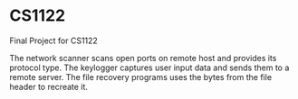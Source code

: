 # CS1122
Final Project for CS1122 

The network scanner scans open ports on remote host and provides its protocol type. 
The keylogger captures user input data and sends them to a remote server. 
The file recovery programs uses the bytes from the file header to recreate it.
